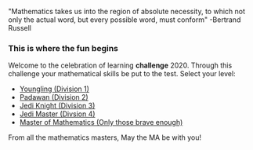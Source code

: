 "Mathematics takes us into the region of absolute necessity, to which not only the actual word, but every possible word, must conform" -Bertrand Russell 

### This is where the fun begins 
Welcome to the celebration of learning **challenge** 2020. Through this challenge your mathematical skills be put to the test.  Select your level: 

* [Youngling (Division 1)](Division1.md)
* [Padawan (Division 2)](Division2.md)
* [Jedi Knight (Division 3)](Division3.md)
* [Jedi Master (Divsion 4)](Division4.md) 
* [Master of Mathematics (Only those brave enough)](lit.md)

From all the mathematics masters, May the MA be with you! 



